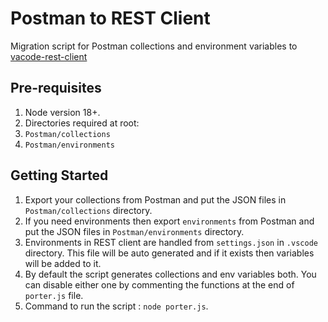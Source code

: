 # Postman to REST Client

Migration script for Postman collections and environment variables to [vacode-rest-client](https://marketplace.visualstudio.com/items?itemName=humao.rest-client)

## Pre-requisites

1. Node version 18+.
2. Directories required at root:
  1. `Postman/collections`
  2. `Postman/environments`

## Getting Started

1. Export your collections from Postman and put the JSON files in `Postman/collections` directory.
2. If you need environments then export `environments` from Postman and put the JSON files in `Postman/environments` directory.
3. Environments in REST client are handled from `settings.json` in `.vscode` directory. This file will be auto generated and if it exists then variables will be added to it.
4. By default the script generates collections and env variables both. You can disable either one by commenting the functions at the end of `porter.js` file.
5. Command to run the script : `node porter.js`.
